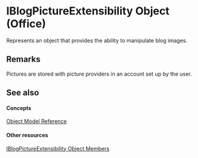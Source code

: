 
# IBlogPictureExtensibility Object (Office)

Represents an object that provides the ability to manipulate blog images.


## Remarks

Pictures are stored with picture providers in an account set up by the user.


## See also


#### Concepts


[Object Model Reference](499c789a-aba2-0fad-649a-0ea964cd3b5e.md)
#### Other resources


[IBlogPictureExtensibility Object Members](29f8fdcc-669f-95db-3cc9-bfdd26fb9a7d.md)
